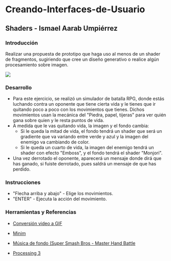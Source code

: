 # Creando-Interfaces-de-Usuario
## Shaders - Ismael Aarab Umpiérrez

### Introducción
Realizar una propuesta de prototipo que haga uso al menos de un shader de fragmentos, sugiriendo que cree un diseño generativo o realice algún procesamiento sobre imagen.

![](ezgif.com-optimize.gif)

### Desarrollo
- Para este ejercicio, se realizó un simulador de batalla RPG, donde estás luchando contra un oponente que tiene cierta vida y le tienes que ir quitando poco a poco con los movimientos que tienes. Dichos movimientos usan la mecánica del "Piedra, papel, tijeras" para ver quién gana sobre quien y le resta puntos de vida.
- A medida que le vas quitando vida, la imagen y el fondo cambia:
  - Si le queda la mitad de vida, el fondo tendrá un shader que será un gradiente que va variando entre verde y azul y la imagen del enemigo va cambiando de color.
  - Si le queda un cuarto de vida, la imagen del enemigo tendrá un shader con efecto "Emboss", y el fondo tendrá el shader "Monjori".
- Una vez derrotado el oponente, aparecerá un mensaje donde dirá que has ganado, si fuiste derrotado, pues saldrá un mensaje de que has perdido.

### Instrucciones
 - "Flecha arriba y abajo" - Elige los movimientos.
 - "ENTER" - Ejecuta la acción del movimiento.
  
  
### Herramientas y Referencias
  
  - [Conversión video a GIF](https://imagen.online-convert.com/es/convertir-a-gif)
  
  - [Minim](http://code.compartmental.net/minim/)
  
  - [Música de fondo (Super Smash Bros - Master Hand Battle](https://www.youtube.com/watch?v=WyogowO4VW8)
  
  - [Processing 3](https://processing.org/)
